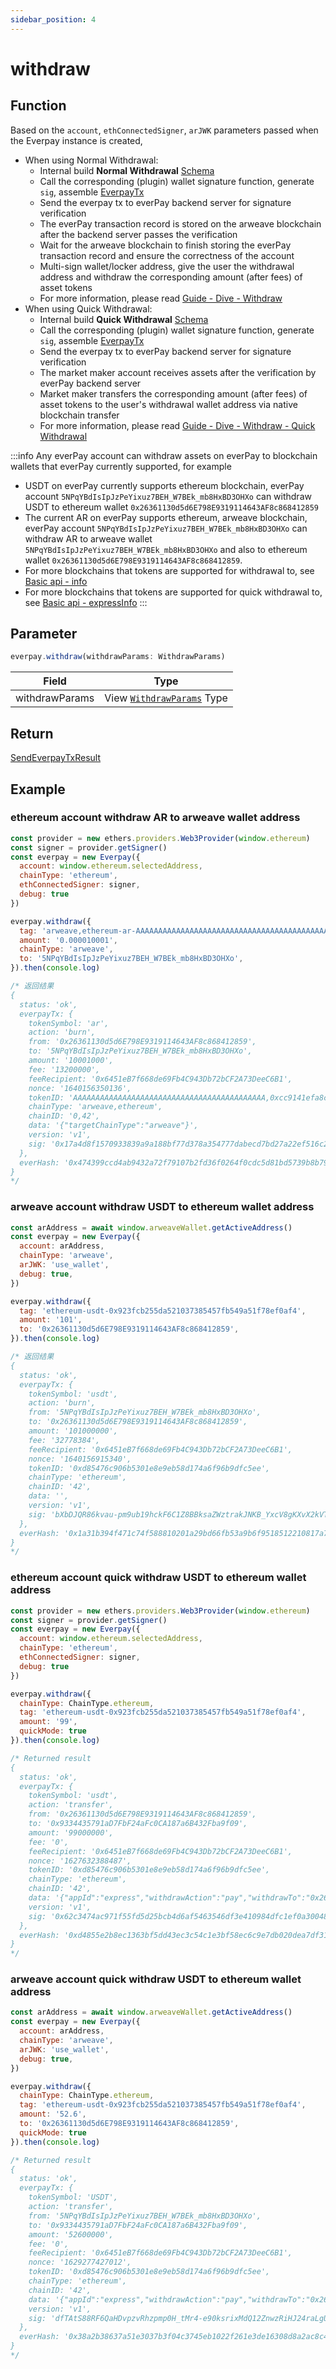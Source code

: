 ```yaml
---
sidebar_position: 4
---
```


# withdraw

## Function

Based on the `account`, `ethConnectedSigner`, `arJWK` parameters passed when the Everpay instance is created,

* When using Normal Withdrawal:
  * Internal build **Normal Withdrawal** [Schema](../../../dive/withdraw#schema)
  * Call the corresponding (plugin) wallet signature function, generate `sig`, assemble [EverpayTx](../types#everpaytx)
  * Send the everpay tx to everPay backend server for signature verification
  * The everPay transaction record is stored on the arweave blockchain after the backend server passes the verification
  * Wait for the arweave blockchain to finish storing the everPay transaction record and ensure the correctness of the account
  * Multi-sign wallet/locker address, give the user the withdrawal address and withdraw the corresponding amount (after fees) of asset tokens
  * For more information, please read [Guide - Dive - Withdraw](../../../dive/withdraw)
* When using Quick Withdrawal:
  * Internal build **Quick Withdrawal** [Schema](../../../dive/withdraw#schema-1)
  * Call the corresponding (plugin) wallet signature function, generate `sig`, assemble [EverpayTx](../types#everpaytx)
  * Send the everpay tx to everPay backend server for signature verification
  * The market maker account receives assets after the verification by everPay backend server
  * Market maker transfers the corresponding amount (after fees) of asset tokens to the user's withdrawal wallet address via native blockchain transfer
  * For more information, please read [Guide - Dive - Withdraw - Quick Withdrawal](../../../dive/withdraw#quick-withdrawal)

:::info
Any everPay account can withdraw assets on everPay to blockchain wallets that everPay currently supported, for example

* USDT on everPay currently supports ethereum blockchain, everPay account `5NPqYBdIsIpJzPeYixuz7BEH_W7BEk_mb8HxBD3OHXo` can withdraw USDT to ethereum wallet `0x26361130d5d6E798E9319114643AF8c868412859`
* The current AR on everPay supports ethereum, arweave blockchain, everPay account `5NPqYBdIsIpJzPeYixuz7BEH_W7BEk_mb8HxBD3OHXo` can withdraw AR to arweave wallet `5NPqYBdIsIpJzPeYixuz7BEH_W7BEk_mb8HxBD3OHXo` and also to ethereum wallet `0x26361130d5d6E798E9319114643AF8c868412859`.
* For more blockchains that tokens are supported for withdrawal to, see [Basic api - info](../basic-api/info)
* For more blockchains that tokens are supported for quick withdrawal to, see [Basic api - expressInfo](../basic-api/expressinfo)
:::

## Parameter

```ts
everpay.withdraw(withdrawParams: WithdrawParams)
```
|Field|Type|
|---|---|
|withdrawParams| View [`WithdrawParams`](../types.md#withdrawparams) Type |

## Return

[SendEverpayTxResult](../types#sendeverpaytxresult)

## Example

### ethereum account withdraw AR to arweave wallet address

```js
const provider = new ethers.providers.Web3Provider(window.ethereum)
const signer = provider.getSigner()
const everpay = new Everpay({
  account: window.ethereum.selectedAddress,
  chainType: 'ethereum',
  ethConnectedSigner: signer,
  debug: true
})

everpay.withdraw({
  tag: 'arweave,ethereum-ar-AAAAAAAAAAAAAAAAAAAAAAAAAAAAAAAAAAAAAAAAAAA,0x83ea4a2fe3ead9a7b204ab2d56cb0b81d71489c8',
  amount: '0.000010001',
  chainType: 'arweave',
  to: '5NPqYBdIsIpJzPeYixuz7BEH_W7BEk_mb8HxBD3OHXo',
}).then(console.log)

/* 返回结果
{
  status: 'ok',
  everpayTx: {
    tokenSymbol: 'ar',
    action: 'burn',
    from: '0x26361130d5d6E798E9319114643AF8c868412859',
    to: '5NPqYBdIsIpJzPeYixuz7BEH_W7BEk_mb8HxBD3OHXo',
    amount: '10001000',
    fee: '13200000',
    feeRecipient: '0x6451eB7f668de69Fb4C943Db72bCF2A73DeeC6B1',
    nonce: '1640156350136',
    tokenID: 'AAAAAAAAAAAAAAAAAAAAAAAAAAAAAAAAAAAAAAAAAAA,0xcc9141efa8c20c7df0778748255b1487957811be',
    chainType: 'arweave,ethereum',
    chainID: '0,42',
    data: '{"targetChainType":"arweave"}',
    version: 'v1',
    sig: '0x17a4d8f1570933839a9a188bf77d378a354777dabecd7bd27a22ef516c2f85bb731c07cb59174fdcf541623e55f70dfc70031de4d319f3a26d84f1691a7208ea1c'
  },
  everHash: '0x474399ccd4ab9432a72f79107b2fd36f0264f0cdc5d81bd5739b8b79e6ba9a13'
}
*/
```

### arweave account withdraw USDT to ethereum wallet address

```js
const arAddress = await window.arweaveWallet.getActiveAddress()
const everpay = new Everpay({
  account: arAddress,
  chainType: 'arweave',
  arJWK: 'use_wallet',
  debug: true,
})

everpay.withdraw({
  tag: 'ethereum-usdt-0x923fcb255da521037385457fb549a51f78ef0af4',
  amount: '101',
  to: '0x26361130d5d6E798E9319114643AF8c868412859',
}).then(console.log)

/* 返回结果
{
  status: 'ok',
  everpayTx: {
    tokenSymbol: 'usdt',
    action: 'burn',
    from: '5NPqYBdIsIpJzPeYixuz7BEH_W7BEk_mb8HxBD3OHXo',
    to: '0x26361130d5d6E798E9319114643AF8c868412859',
    amount: '101000000',
    fee: '32778384',
    feeRecipient: '0x6451eB7f668de69Fb4C943Db72bCF2A73DeeC6B1',
    nonce: '1640156915340',
    tokenID: '0xd85476c906b5301e8e9eb58d174a6f96b9dfc5ee',
    chainType: 'ethereum',
    chainID: '42',
    data: '',
    version: 'v1',
    sig: 'bXbDJQR86kvau-pm9ub19hckF6C1Z8BBksaZWztrakJNKB_YxcV8gKXvX2kVTtvxYX4gxyImMkMacNG6q1ATjVEHZ-RLGH0W4PTZPJPrsUyspPlmFYQtFS2CX5sK_3eLTFE3O2P4QVep1tZYsD275Mdk0LzE8hVTJ7mIQGO2KEIFxhaipYj8hvPgMA3y9LlhG_634yTt08iUfbKTB2_E54BZvBzY4RX-Oc5CIuc07OOS_wzbNv4aZbEDfV5k31d1f5wuapRsZVG3yzs7aZHLawbugY08BytVG7QWKM55ZZsOIW8R8EuJI-LdmqXlMsjpJVWNDSAjKLJeyr0-fBpZGcF6ZHE5CRMXI6iRud0JKae1oq0ZO4w-rKvuBMeuoMda8iMOtvhFviKeGgFJ3npjilKHSWptMGblLtp5W3cn7WKOSp77imyLyLI0j8MbuITzeqOumLVwNqlwJiigfP6HooibC8dm42tMDzQO2mwlp8H1JkttgUl6AYXq_E_Ndk4xuv3Q0aAHtO3FE1ssHkmu0P7l5QII2hMtJOoTCBbwSQwWoaxbvXdzkTF802V981iHbtdL6LWnf0KctQdAX95nc682hHWFWj3KXaOkkRrEJJ5v5lpaFnXP6uM1-gQYK8MDmkVOnjNUNW3MApBXOk0uxdHTPgfnanmV4AOuBSll-Ck,odtNk97a4PARR0I8g3kQpzlFVmPg-udyjfl81fbTioyP2pEw5tP5A1-FVqR-QFFPskW-j7yAze5usYNWHEir7oVQ9d9bbkcZIDEPqwSTO1JoD1BKXeeBK0xsmiSgxeY7uuRXWdhXREhlmIMsV8ObakEeXdbbxbs89XaZHBuES7boASrRVDXRz_mhMu6u_58OdLeMwR3I1BCH6nphNGVOehA7GOOqEBvtesBset0bNaLCb0JpSg5ZW_0AGLP-XydzE3IPLLx4NQEEJY21y8fChxYM4jntI78l5hojp9NlmS69EXlj0PoMjsbaWaz9WtnZaMAbnaOGAHhv8Y_TNmBI0FHpqHaGPP906Mnrgdm3tl2L40EX-Q6-liNVkB56CmPxXzSesu-4x5LLYxQ-aX3W6Hj7RCDTacxqUJHzOrhJqXSx6Jx0t8CwyfReMgVv4p5t1C3OZ8yYbJ_H3LdkeriVniaC5jQdMyIJ6QBMzr1XdXIw9WuEG2kCIYtvOp2qDuu9o2SY-9W4Yv7VWRDfWO38xxR4ZO65MMAdZxeaZ4w8sK_owH46Wm0XoT3Al-LPypaeijWqlHEu4R8c2ersD3xkDvXC_lNtaQw_qyfI3UEH5fWupY4zhZeDGkvXQh32Fv4CxlZL58iUHv9SvR7p5LgBCC3AVUbn7Sqc4xPUCZMj-Tc'
  },
  everHash: '0x1a31b394f471c74f588810201a29bd66fb53a9b6f9518512210817a72655238b'
}
*/
```

### ethereum account quick withdraw USDT to ethereum wallet address

```js
const provider = new ethers.providers.Web3Provider(window.ethereum)
const signer = provider.getSigner()
const everpay = new Everpay({
  account: window.ethereum.selectedAddress,
  chainType: 'ethereum',
  ethConnectedSigner: signer,
  debug: true
})

everpay.withdraw({
  chainType: ChainType.ethereum,
  tag: 'ethereum-usdt-0x923fcb255da521037385457fb549a51f78ef0af4',
  amount: '99',
  quickMode: true
}).then(console.log)

/* Returned result
{
  status: 'ok',
  everpayTx: {
    tokenSymbol: 'usdt',
    action: 'transfer',
    from: '0x26361130d5d6E798E9319114643AF8c868412859',
    to: '0x9334435791aD7FbF24aFc0CA187a6B432Fba9f09',
    amount: '99000000',
    fee: '0',
    feeRecipient: '0x6451eB7f668de69Fb4C943Db72bCF2A73DeeC6B1',
    nonce: '1627632388487',
    tokenID: '0xd85476c906b5301e8e9eb58d174a6f96b9dfc5ee',
    chainType: 'ethereum',
    chainID: '42',
    data: '{"appId":"express","withdrawAction":"pay","withdrawTo":"0x26361130d5d6E798E9319114643AF8c868412859","withdrawChainType":"ethereum","withdrawFee":"3045780"}',
    version: 'v1',
    sig: '0x62c3474ac971f55fd5d25bcb4d6af5463546df3e410984dfc1ef0a3004831f63006a79bb0fa605bf16c5002e16144e656929aae08c1f5d56347d98f7b0848f7c1c'
  },
  everHash: '0xd4855e2b8ec1363bf5dd43ec3c54c1e3bf58ec6c9e7db020dea7df3172484da0'
}
*/
```

### arweave account quick withdraw USDT to ethereum wallet address

```js
const arAddress = await window.arweaveWallet.getActiveAddress()
const everpay = new Everpay({
  account: arAddress,
  chainType: 'arweave',
  arJWK: 'use_wallet',
  debug: true,
})

everpay.withdraw({
  chainType: ChainType.ethereum,
  tag: 'ethereum-usdt-0x923fcb255da521037385457fb549a51f78ef0af4',
  amount: '52.6',
  to: '0x26361130d5d6E798E9319114643AF8c868412859',
  quickMode: true
}).then(console.log)

/* Returned result
{
  status: 'ok',
  everpayTx: {
    tokenSymbol: 'USDT',
    action: 'transfer',
    from: '5NPqYBdIsIpJzPeYixuz7BEH_W7BEk_mb8HxBD3OHXo',
    to: '0x9334435791aD7FbF24aFc0CA187a6B432Fba9f09',
    amount: '52600000',
    fee: '0',
    feeRecipient: '0x6451eB7f668de69Fb4C943Db72bCF2A73DeeC6B1',
    nonce: '1629277427012',
    tokenID: '0xd85476c906b5301e8e9eb58d174a6f96b9dfc5ee',
    chainType: 'ethereum',
    chainID: '42',
    data: '{"appId":"express","withdrawAction":"pay","withdrawTo":"0x26361130d5d6E798E9319114643AF8c868412859","withdrawChainType":"ethereum","withdrawFee":"4248145"}',
    version: 'v1',
    sig: 'dfTAtS88RF6QaHDvpzvRhzpmp0H_tMr4-e90ksrixMdQ12ZnwzRiHJ24raLgULIqwcewSqwFEYZOHEZtQHot9zWEHZ16GxvsmzhxPfbPK44VHtVpcYtXhFIyX7RPCpkdETaP-eMba397fiR3jRcflaSepeoRdp7N_POpO9M-KvejuRXWFR7J530eCAWfItwvITOn5Go2p5e1pBpidP61UnCv3O9K-INoz0EjPcSXq136uCyYHitlNwF4TJxdnv9PcHM7oRXT3siv4P5HAlKjDB7ak8WQ4x2VLluMQ2hpx8o_IiPwL6TYzxClHcw_e1oG1bGrOTG-0JmBRn9U_-orrL8NS3QGKNd0VAcJuLrXHe6NBqy0aP1ZdodKdrI7aViHMbmUAi-EtgVlVeqxR4zPB5fgB63ZhOzrq4rbU1LvMhp41EniK7oUQV3dswsU2ara9IiyDUHN-yNZSHzVwAes6PNDv_FKk_b75iQ5RQ5ZD6nJS2FyNdCo7vLMTqbEHIoqlkdehJLhuSCNykLcQh31sslTNHKkXIwnWgN-5cvgasu2y8FQgJoZ2A1tHfB6eOf4KgsHMNlatxlll8gvyF-uDsWQKJ8ywu8LYXeDmIXmS1R0N8TlI4JYUqrYkj6LYITh0dipWTuATXFtGfExGVtR1pH5uGDx-VqXtcfGsyAzcHg,odtNk97a4PARR0I8g3kQpzlFVmPg-udyjfl81fbTioyP2pEw5tP5A1-FVqR-QFFPskW-j7yAze5usYNWHEir7oVQ9d9bbkcZIDEPqwSTO1JoD1BKXeeBK0xsmiSgxeY7uuRXWdhXREhlmIMsV8ObakEeXdbbxbs89XaZHBuES7boASrRVDXRz_mhMu6u_58OdLeMwR3I1BCH6nphNGVOehA7GOOqEBvtesBset0bNaLCb0JpSg5ZW_0AGLP-XydzE3IPLLx4NQEEJY21y8fChxYM4jntI78l5hojp9NlmS69EXlj0PoMjsbaWaz9WtnZaMAbnaOGAHhv8Y_TNmBI0FHpqHaGPP906Mnrgdm3tl2L40EX-Q6-liNVkB56CmPxXzSesu-4x5LLYxQ-aX3W6Hj7RCDTacxqUJHzOrhJqXSx6Jx0t8CwyfReMgVv4p5t1C3OZ8yYbJ_H3LdkeriVniaC5jQdMyIJ6QBMzr1XdXIw9WuEG2kCIYtvOp2qDuu9o2SY-9W4Yv7VWRDfWO38xxR4ZO65MMAdZxeaZ4w8sK_owH46Wm0XoT3Al-LPypaeijWqlHEu4R8c2ersD3xkDvXC_lNtaQw_qyfI3UEH5fWupY4zhZeDGkvXQh32Fv4CxlZL58iUHv9SvR7p5LgBCC3AVUbn7Sqc4xPUCZMj-Tc'
  },
  everHash: '0x38a2b38637a51e3037b3f04c3745eb1022f261e3de16308d8a2ac8c4251bde8e'
}
*/
```
